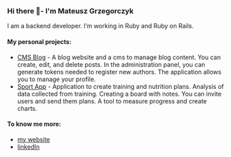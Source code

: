### Hi there 👋- I'm Mateusz Grzegorczyk

I am a backend developer. I’m working in Ruby and Ruby on Rails.  
  
#### My personal projects:
- [CMS Blog](https://github.com/matigrzegor/cms-blog) - A blog website and a cms to manage blog content. You can create, edit, and delete posts. In the administration panel, you can generate tokens needed to register new authors. The application allows you to manage your profile.
- [Sport App](https://github.com/matigrzegor/sport-api) - Application to create training and nutrition plans. Analysis of data collected from training. Creating a board with notes. You can invite users and send them plans. A tool to measure progress and create charts.

#### To know me more:
- [my website](https://mateuszgrzk.com/)
- [linkedIn](https://www.linkedin.com/in/mateuszgrzk/)

<!--
**matigrzegor/matigrzegor** is a ✨ _special_ ✨ repository because its `README.md` (this file) appears on your GitHub profile.

Here are some ideas to get you started:

- 🔭 I’m currently working on ...
- 🌱 I’m currently learning ...
- 👯 I’m looking to collaborate on ...
- 🤔 I’m looking for help with ...
- 💬 Ask me about ...
- 📫 How to reach me: ...
- 😄 Pronouns: ...
- ⚡ Fun fact: ...
-->
